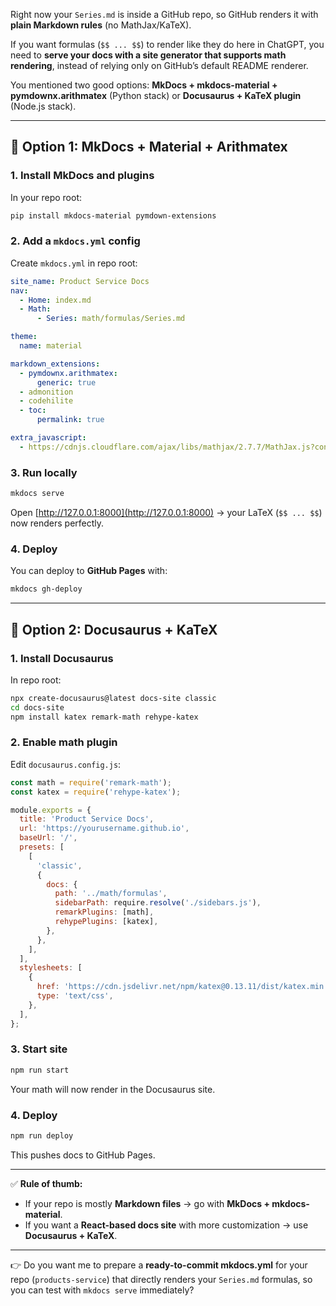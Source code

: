 
Right now your `Series.md` is inside a GitHub repo, so GitHub renders it with **plain Markdown rules** (no MathJax/KaTeX).

If you want formulas (`$$ ... $$`) to render like they do here in ChatGPT, you need to **serve your docs with a site generator that supports math rendering**, instead of relying only on GitHub’s default README renderer.

You mentioned two good options: **MkDocs + mkdocs-material + pymdownx.arithmatex** (Python stack) or **Docusaurus + KaTeX plugin** (Node.js stack).

---

## 🔹 Option 1: MkDocs + Material + Arithmatex

### 1. Install MkDocs and plugins

In your repo root:

```bash
pip install mkdocs-material pymdown-extensions
```

### 2. Add a `mkdocs.yml` config

Create `mkdocs.yml` in repo root:

```yaml
site_name: Product Service Docs
nav:
  - Home: index.md
  - Math:
      - Series: math/formulas/Series.md

theme:
  name: material

markdown_extensions:
  - pymdownx.arithmatex:
      generic: true
  - admonition
  - codehilite
  - toc:
      permalink: true

extra_javascript:
  - https://cdnjs.cloudflare.com/ajax/libs/mathjax/2.7.7/MathJax.js?config=TeX-MML-AM_CHTML
```

### 3. Run locally

```bash
mkdocs serve
```

Open [http://127.0.0.1:8000](http://127.0.0.1:8000) → your LaTeX (`$$ ... $$`) now renders perfectly.

### 4. Deploy

You can deploy to **GitHub Pages** with:

```bash
mkdocs gh-deploy
```

---

## 🔹 Option 2: Docusaurus + KaTeX

### 1. Install Docusaurus

In repo root:

```bash
npx create-docusaurus@latest docs-site classic
cd docs-site
npm install katex remark-math rehype-katex
```

### 2. Enable math plugin

Edit `docusaurus.config.js`:

```js
const math = require('remark-math');
const katex = require('rehype-katex');

module.exports = {
  title: 'Product Service Docs',
  url: 'https://yourusername.github.io',
  baseUrl: '/',
  presets: [
    [
      'classic',
      {
        docs: {
          path: '../math/formulas',
          sidebarPath: require.resolve('./sidebars.js'),
          remarkPlugins: [math],
          rehypePlugins: [katex],
        },
      },
    ],
  ],
  stylesheets: [
    {
      href: 'https://cdn.jsdelivr.net/npm/katex@0.13.11/dist/katex.min.css',
      type: 'text/css',
    },
  ],
};
```

### 3. Start site

```bash
npm run start
```

Your math will now render in the Docusaurus site.

### 4. Deploy

```bash
npm run deploy
```

This pushes docs to GitHub Pages.

---

✅ **Rule of thumb:**

* If your repo is mostly **Markdown files** → go with **MkDocs + mkdocs-material**.
* If you want a **React-based docs site** with more customization → use **Docusaurus + KaTeX**.

---

👉 Do you want me to prepare a **ready-to-commit mkdocs.yml** for your repo (`products-service`) that directly renders your `Series.md` formulas, so you can test with `mkdocs serve` immediately?
